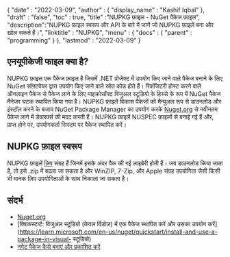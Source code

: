 {
  "date" : "2022-03-09",
  "author" : {
    "display_name" : "Kashif Iqbal"
},
  "draft" : "false",
  "toc" : true,
  "title" :"NUPKG फ़ाइल - NuGet पैकेज फ़ाइल",
  "description":"NUPKG फ़ाइल स्वरूप और API के बारे में जानें जो NUPKG फ़ाइलें बना और खोल सकते हैं।",
  "linktitle" : "NUPKG",
  "menu" : {
    "docs" : {
      "parent" : "programming"
}
},
  "lastmod" : "2022-03-09"
}

## एनयूपीकेजी फाइल क्या है?

NUPKG फ़ाइल एक पैकेज फ़ाइल है जिसमें .NET प्रोजेक्ट में उपयोग किए जाने वाले पैकेज बनाने के लिए NuGet सॉफ़्टवेयर द्वारा उपयोग किए जाने वाले स्रोत कोड होते हैं। रिपॉजिटरी होस्ट करने वाले ऑनलाइन पैकेज से पैकेज लाने के लिए माइक्रोसॉफ्ट विजुअल स्टूडियो के हिस्से के रूप में NuGet पैकेज मैनेजर घटक स्थापित किया गया है। NUPKG फ़ाइलें विकास पैकेजों को मैन्युअल रूप से डाउनलोड और इंस्टॉल करने के बजाय NuGet Package Manager का उपयोग करके [Nuget.org](https://nuget.org) से नवीनतम पैकेज लाने में डेवलपर्स की मदद करती हैं। NUPKG फ़ाइलें NUSPEC फ़ाइलों से बनाई गई हैं और, प्राप्त होने पर, उपयोगकर्ता सिस्टम पर पैकेज स्थापित करें।

## NUPKG फ़ाइल स्वरूप

NUPKG फ़ाइलें [ज़िप](/hi/संपीड़न/ज़िप/) संग्रह हैं जिनमें इसके अंदर पैक की गई लाइब्रेरी होती हैं। जब डाउनलोड किया जाता है, तो इसे .zip में बदला जा सकता है और WinZIP, 7-Zip, और Apple संग्रह उपयोगिता जैसी किसी भी मानक ज़िप उपयोगिताओं के साथ निकाला जा सकता है।

## संदर्भ

* [Nuget.org](https://nuget.org)
* [क्विकस्टार्ट: विजुअल स्टूडियो (केवल विंडोज़) में एक पैकेज स्थापित करें और उसका उपयोग करें](https://learn.microsoft.com/en-us/nuget/quickstart/install-and-use-a-package-in-visual- स्टूडियो)
* [नगेट पैकेज कैसे बनाएं और प्रकाशित करें](https://learn.microsoft.com/en-us/nuget/quickstart/create-and-publish-a-package-using-visual-studio?tabs=netcore-cli)

